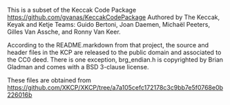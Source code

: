 This is a subset of the Keccak Code Package
https://github.com/gvanas/KeccakCodePackage
Authored by The Keccak, Keyak and Ketje Teams: Guido Bertoni, Joan Daemen,
Michaël Peeters, Gilles Van Assche, and Ronny Van Keer.

According to the README.markdown from that project, the source and header files
in the KCP are released to the public domain and associated to the CC0 deed.
There is one exception, brg_endian.h is copyrighted by Brian Gladman and
comes with a BSD 3-clause license.

These files are obtained from https://github.com/XKCP/XKCP/tree/a7a105cefc172178c3c9bb7e5f0768e0b226016b
